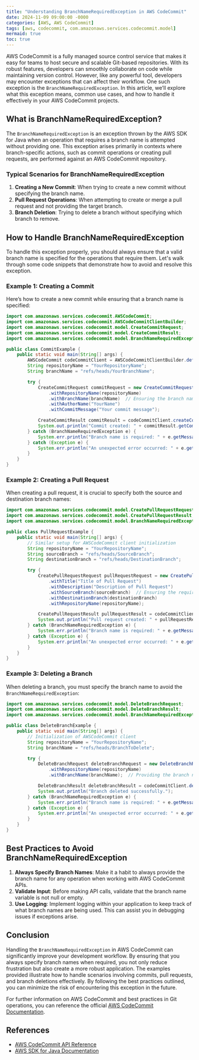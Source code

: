 ```yaml
---
title: "Understanding BranchNameRequiredException in AWS CodeCommit"
date: 2024-11-09 09:00:00 -0000
categories: [AWS, AWS CodeCommit]
tags: [aws, codecommit, com.amazonaws.services.codecommit.model]
mermaid: true
toc: true
---
```



AWS CodeCommit is a fully managed source control service that makes it easy for teams to host secure and scalable Git-based repositories. With its robust features, developers can smoothly collaborate on code while maintaining version control. However, like any powerful tool, developers may encounter exceptions that can affect their workflow. One such exception is the `BranchNameRequiredException`. In this article, we’ll explore what this exception means, common use cases, and how to handle it effectively in your AWS CodeCommit projects.

## What is BranchNameRequiredException?

The `BranchNameRequiredException` is an exception thrown by the AWS SDK for Java when an operation that requires a branch name is attempted without providing one. This exception arises primarily in contexts where branch-specific actions, such as commit operations or creating pull requests, are performed against an AWS CodeCommit repository.

### Typical Scenarios for BranchNameRequiredException

1. **Creating a New Commit**: When trying to create a new commit without specifying the branch name.
2. **Pull Request Operations**: When attempting to create or merge a pull request and not providing the target branch.
3. **Branch Deletion**: Trying to delete a branch without specifying which branch to remove.

## How to Handle BranchNameRequiredException

To handle this exception properly, you should always ensure that a valid branch name is specified for the operations that require them. Let's walk through some code snippets that demonstrate how to avoid and resolve this exception.

### Example 1: Creating a Commit

Here’s how to create a new commit while ensuring that a branch name is specified:

```java
import com.amazonaws.services.codecommit.AWSCodeCommit;
import com.amazonaws.services.codecommit.AWSCodeCommitClientBuilder;
import com.amazonaws.services.codecommit.model.CreateCommitRequest;
import com.amazonaws.services.codecommit.model.CreateCommitResult;
import com.amazonaws.services.codecommit.model.BranchNameRequiredException;

public class CommitExample {
    public static void main(String[] args) {
        AWSCodeCommit codeCommitClient = AWSCodeCommitClientBuilder.defaultClient();
        String repositoryName = "YourRepositoryName";
        String branchName = "refs/heads/YourBranchName";

        try {
            CreateCommitRequest commitRequest = new CreateCommitRequest()
                .withRepositoryName(repositoryName)
                .withBranchName(branchName)  // Ensuring the branch name is provided
                .withAuthorName("YourName")
                .withCommitMessage("Your commit message");

            CreateCommitResult commitResult = codeCommitClient.createCommit(commitRequest);
            System.out.println("Commit created: " + commitResult.getCommitId());
        } catch (BranchNameRequiredException e) {
            System.err.println("Branch name is required: " + e.getMessage());
        } catch (Exception e) {
            System.err.println("An unexpected error occurred: " + e.getMessage());
        }
    }
}
```

### Example 2: Creating a Pull Request

When creating a pull request, it is crucial to specify both the source and destination branch names:

```java
import com.amazonaws.services.codecommit.model.CreatePullRequestRequest;
import com.amazonaws.services.codecommit.model.CreatePullRequestResult;
import com.amazonaws.services.codecommit.model.BranchNameRequiredException;

public class PullRequestExample {
    public static void main(String[] args) {
        // Similar setup for AWSCodeCommit client initialization
        String repositoryName = "YourRepositoryName";
        String sourceBranch = "refs/heads/SourceBranch";
        String destinationBranch = "refs/heads/DestinationBranch";

        try {
            CreatePullRequestRequest pullRequestRequest = new CreatePullRequestRequest()
                .withTitle("Title of Pull Request")
                .withDescription("Description of Pull Request")
                .withSourceBranch(sourceBranch)  // Ensuring the required branches are defined
                .withDestinationBranch(destinationBranch)
                .withRepositoryName(repositoryName);

            CreatePullRequestResult pullRequestResult = codeCommitClient.createPullRequest(pullRequestRequest);
            System.out.println("Pull request created: " + pullRequestResult.getPullRequestId());
        } catch (BranchNameRequiredException e) {
            System.err.println("Branch name is required: " + e.getMessage());
        } catch (Exception e) {
            System.err.println("An unexpected error occurred: " + e.getMessage());
        }
    }
}
```

### Example 3: Deleting a Branch

When deleting a branch, you must specify the branch name to avoid the `BranchNameRequiredException`:

```java
import com.amazonaws.services.codecommit.model.DeleteBranchRequest;
import com.amazonaws.services.codecommit.model.DeleteBranchResult;
import com.amazonaws.services.codecommit.model.BranchNameRequiredException;

public class DeleteBranchExample {
    public static void main(String[] args) {
        // Initialization of AWSCodeCommit client
        String repositoryName = "YourRepositoryName";
        String branchName = "refs/heads/BranchToDelete";

        try {
            DeleteBranchRequest deleteBranchRequest = new DeleteBranchRequest()
                .withRepositoryName(repositoryName)
                .withBranchName(branchName);  // Providing the branch name

            DeleteBranchResult deleteBranchResult = codeCommitClient.deleteBranch(deleteBranchRequest);
            System.out.println("Branch deleted successfully.");
        } catch (BranchNameRequiredException e) {
            System.err.println("Branch name is required: " + e.getMessage());
        } catch (Exception e) {
            System.err.println("An unexpected error occurred: " + e.getMessage());
        }
    }
}
```

## Best Practices to Avoid BranchNameRequiredException

1. **Always Specify Branch Names**: Make it a habit to always provide the branch name for any operation when working with AWS CodeCommit APIs.
2. **Validate Input**: Before making API calls, validate that the branch name variable is not null or empty.
3. **Use Logging**: Implement logging within your application to keep track of what branch names are being used. This can assist you in debugging issues if exceptions arise.

## Conclusion

Handling the `BranchNameRequiredException` in AWS CodeCommit can significantly improve your development workflow. By ensuring that you always specify branch names when required, you not only reduce frustration but also create a more robust application. The examples provided illustrate how to handle scenarios involving commits, pull requests, and branch deletions effectively. By following the best practices outlined, you can minimize the risk of encountering this exception in the future.

For further information on AWS CodeCommit and best practices in Git operations, you can reference the official [AWS CodeCommit Documentation](https://docs.aws.amazon.com/codecommit/latest/userguide/welcome.html).

## References
- [AWS CodeCommit API Reference](https://docs.aws.amazon.com/codecommit/latest/APIReference/Welcome.html)
- [AWS SDK for Java Documentation](https://docs.aws.amazon.com/sdk-for-java/latest/developer-guide/home.html)